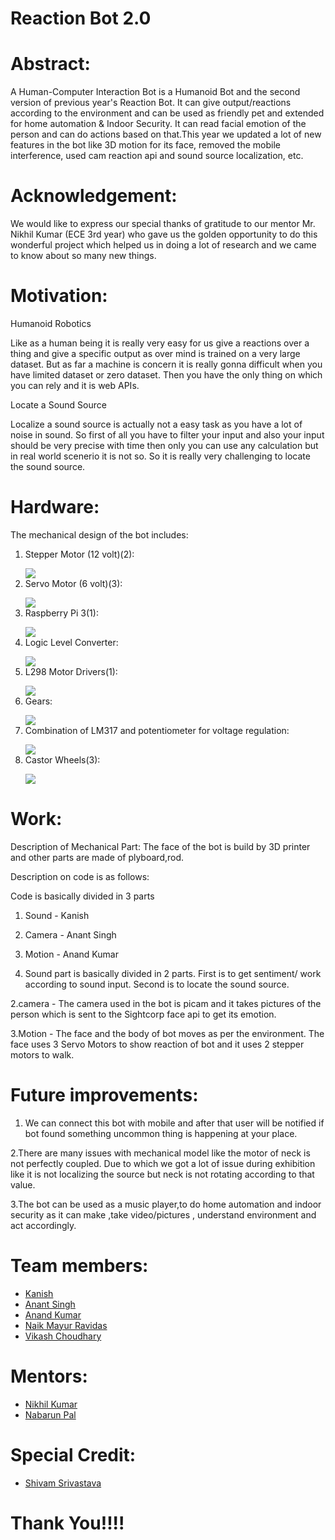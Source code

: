 # Reaction Bot 2.0

 # Abstract:

A Human-Computer Interaction Bot is a Humanoid Bot and the second version of previous year's Reaction Bot. It can give output/reactions according to the environment and can be used as friendly pet and extended for home automation & Indoor Security.  It can read facial emotion of the person and can do actions based on that.This year we updated a lot of new features in the bot like 3D motion for its face, removed the mobile interference, used cam reaction api and sound source localization, etc.

# Acknowledgement:

We would like to express our special thanks of gratitude to our mentor Mr. Nikhil Kumar (ECE 3rd year) who gave us the golden opportunity to do this wonderful project  which helped us in doing a lot of research and we came to know about so many new things.

# Motivation:

Humanoid Robotics

Like as a human being it is really very easy for us give a reactions over a thing and give a specific output as over mind is trained on a very large dataset. But as far a machine is concern it is really gonna difficult when you have limited dataset or zero dataset. Then you have the only thing on which you can rely and it is web APIs.

Locate a Sound Source

Localize a sound source is actually not a easy task as you have a lot of noise in sound. So first of all you have to filter your input and also your input should be very precise with time then only you can use any calculation but in real world scenerio it is not so. So it is really very challenging to locate the sound source.

# Hardware:

The mechanical design of the bot includes:
1)	Stepper  Motor (12 volt)(2):</p><div><img src="https://raw.githubusercontent.com/marsiitr/Chess-Playing-Bot/master/images/Page-3-Image-2.jpg"></div></li>
2)	Servo Motor (6 volt)(3):</p><div><img src="https://raw.githubusercontent.com/marsiitr/Chess-Playing-Bot/master/images/Page-4-Image-3.jpg"></div></li>
3)	Raspberry Pi 3(1):</p><div><img src="https://www.google.co.in/search?q=raspberry+pi&source=lnms&tbm=isch&sa=X&ved=0ahUKEwjMwIqlqbjcAhXHrI8KHbKPAVwQ_AUICigB&biw=1366&bih=601#imgrc=8GZoUQ-pDmyY8M:"></div></li>
4)	Logic Level Converter:</p><div><img src="https://cdn.sparkfun.com//assets/parts/8/5/2/2/12009-07.jpg"></div></li>
5)	L298 Motor Drivers(1):</p><div><img src="https://raw.githubusercontent.com/marsiitr/Chess-Playing-Bot/master/images/Page-5-Image-6.jpg"></div></li>
6)	Gears:</p><div><img src="https://raw.githubusercontent.com/marsiitr/Chess-Playing-Bot/master/images/Page-5-Image-7.jpg"></div></li>
7)	Combination of LM317 and potentiometer  for voltage regulation:</p><div><img src="https://raw.githubusercontent.com/marsiitr/Chess-Playing-Bot/master/images/Page-6-Image-8.jpg"></div></li>
 8) Castor Wheels(3):</p><div><img src="https://raw.githubusercontent.com/marsiitr/Chess-Playing-Bot/master/images/Page-6-Image-9.jpg"></div></li>


# Work:

Description of Mechanical Part:
The face of the bot is build by 3D printer and other parts are made of plyboard,rod.

Description on code is as follows:

Code is basically divided in 3 parts

1. Sound - Kanish
2. Camera - Anant Singh
3. Motion - Anand Kumar

1. Sound part is basically divided in 2 parts. First is to get sentiment/ work according to sound input. Second is to locate the sound source.

2.camera - The camera used in the bot is picam and it takes pictures of the person which is sent to the Sightcorp face api to get its emotion.

3.Motion - The face and the body of bot moves as per the environment. The face uses 3 Servo Motors to show reaction of bot and it uses 2 stepper motors to walk.


# Future improvements:

1. We can connect this bot with mobile and after that user will be notified if bot found something uncommon thing is happening at your place.

2.There are many issues with mechanical model like the motor of neck is not perfectly coupled. Due to which we got a lot of issue during exhibition like it is not localizing the source but neck is not rotating according to that value.

3.The bot can be used as a music player,to do home automation and indoor security as it can make ,take video/pictures , understand environment and act accordingly.

# Team members:

<ul>
<li ><a href="https://github.com/k4ni5h">Kanish</a></li>
<li><a href="https://github.com/anantiitrk">Anant Singh</a></li>
<li><a href="https://github.com/rjanand1816">Anand Kumar</a></li>
<li><a href="https://facebook.com/mayur.naik.58511">Naik Mayur Ravidas</a></li>
<li><a href="https://facebook.com/vikashkumar.meel">Vikash Choudhary</a></li>
</ul>

# Mentors:

<ul>
<li><a href="https://github.com/nikhil1198">Nikhil Kumar</a></li>
<li><a href="https://github.com/palnabarun">Nabarun Pal</a></li>
</ul>

# Special Credit:

<ul>
<li><a href="https://www.facebook.com/Shivamsrivastava1912">Shivam Srivastava</a></li>
</ul>

# Thank You!!!!
